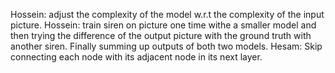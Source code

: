 Hossein: adjust the complexity of the model w.r.t the complexity of the input picture.
Hossein: train siren on picture one time withe a smaller model and then trying the difference of the output picture with the ground truth with another siren. Finally summing up outputs of both two models.
Hesam: Skip connecting each node with its adjacent node in its next layer.

